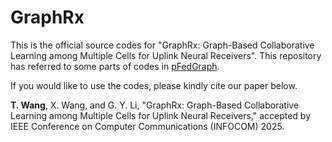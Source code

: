 # GraphRx
This is the official source codes for "GraphRx: Graph-Based Collaborative Learning among Multiple Cells for Uplink Neural Receivers". This repository has referred to some parts of codes in [pFedGraph](https://github.com/MediaBrain-SJTU/pFedGraph).

If you would like to use the codes, please kindly cite our paper below. 

**T. Wang**, X. Wang, and G. Y. Li, "GraphRx: Graph-Based Collaborative Learning among Multiple Cells for Uplink
Neural Receivers," accepted by IEEE Conference on Computer Communications (INFOCOM) 2025.
